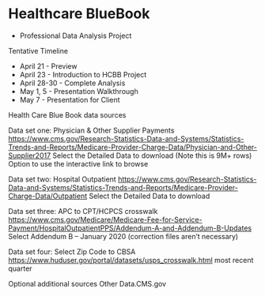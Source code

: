 # Healthcare BlueBook
- Professional Data Analysis Project


Tentative Timeline
- April 21 - Preview
- April 23 - Introduction to HCBB Project
- April 28-30 - Complete Analysis
- May 1, 5 - Presentation Walkthrough
- May 7 - Presentation for Client


Health Care Blue Book data sources

Data set one:
Physician & Other Supplier Payments
https://www.cms.gov/Research-Statistics-Data-and-Systems/Statistics-Trends-and-Reports/Medicare-Provider-Charge-Data/Physician-and-Other-Supplier2017
Select the Detailed Data to download (Note this is 9M+ rows) 
Option to use the interactive link to browse

Data set two:
Hospital Outpatient
https://www.cms.gov/Research-Statistics-Data-and-Systems/Statistics-Trends-and-Reports/Medicare-Provider-Charge-Data/Outpatient
Select the Detailed Data to download 

Data set three:
APC to CPT/HCPCS crosswalk
https://www.cms.gov/Medicare/Medicare-Fee-for-Service-Payment/HospitalOutpatientPPS/Addendum-A-and-Addendum-B-Updates
Select Addendum B – January 2020 (correction files aren’t necessary)

Data set four:
Select Zip Code to CBSA
https://www.huduser.gov/portal/datasets/usps_crosswalk.html
most recent quarter

Optional additional sources Other
Data.CMS.gov
